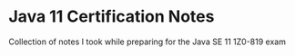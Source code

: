 # Java 11 Certification Notes
Collection of notes I took while preparing for the Java SE 11 1Z0-819 exam
